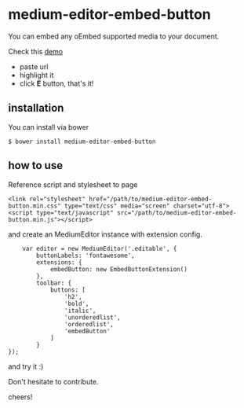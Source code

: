 # medium-editor-embed-button
You can embed any oEmbed supported media to your document.

Check this [demo](https://orhanveli.github.io/)

* paste url
* highlight it
* click **E** button, that's it!

## installation
You can install via bower

    $ bower install medium-editor-embed-button

## how to use
Reference script and stylesheet to page

    <link rel="stylesheet" href="/path/to/medium-editor-embed-button.min.css" type="text/css" media="screen" charset="utf-8">
    <script type="text/javascript" src="/path/to/medium-editor-embed-button.min.js"></script>

and create an MediumEditor instance with extension config.

        var editor = new MediumEditor('.editable', {
            buttonLabels: 'fontawesome',
            extensions: {
                embedButton: new EmbedButtonExtension()
            },
            toolbar: {
                buttons: [
                    'h2',
                    'bold',
                    'italic',
                    'unorderedlist',
                    'orderedlist',
                    'embedButton'
                ]
            }
    });

and try it :)

Don't hesitate to contribute.

cheers!